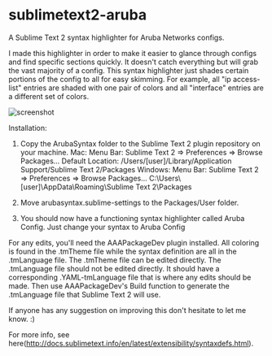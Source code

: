 # sublimetext2-aruba
A Sublime Text 2 syntax highlighter for Aruba Networks configs.

I made this highlighter in order to make it easier to glance through configs and find specific sections quickly.  It doesn't catch everything but will grab the vast majority of a config.
This syntax highlighter just shades certain portions of the config to all for easy skimming. For example, all "ip access-list" entries are shaded with one pair of colors and all "interface" entries are a different set of colors.

![screenshot](http://mww012.github.io/sublimetext2-aruba/aruba_config.png)

Installation:
1. Copy the ArubaSyntax folder to the Sublime Text 2 plugin repository on your machine.
	Mac:		Menu Bar: Sublime Text 2 => Preferences => Browse Packages...
				Default Location: /Users/[user]/Library/Application Support/Sublime Text 2/Packages
	Windows:	Menu Bar: Sublime Text 2 => Preferences => Browse Packages...
				C:\Users\\[user]\AppData\Roaming\Sublime Text 2\Packages

2. Move arubasyntax.sublime-settings to the Packages/User folder.

3. You should now have a functioning syntax highlighter called Aruba Config.  Just change your syntax to Aruba Config

For any edits, you'll need the AAAPackageDev plugin installed.
All coloring is found in the .tmTheme file while the syntax definition are all in the .tmLanguage file.
The .tmTheme file can be edited directly.
The .tmLanguage file should not be edited directly.  It should have a corresponding .YAML-tmLanguage file that is where any edits should be made. Then use AAAPackageDev's Build function to generate the .tmLanguage file that Sublime Text 2 will use.

If anyone has any suggestion on improving this don't hesitate to let me know. :)

For more info, see here(http://docs.sublimetext.info/en/latest/extensibility/syntaxdefs.html).
